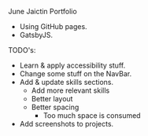 June Jaictin Portfolio

- Using GitHub pages.
- GatsbyJS.

TODO's:
- Learn & apply accessibility stuff.
- Change some stuff on the NavBar.
- Add & update skills sections.
  - Add more relevant skills
  - Better layout
  - Better spacing 
    - Too much space is consumed
- Add screenshots to projects.




